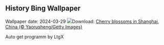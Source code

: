 ## History Bing Wallpaper
Wallpaper date: 2024-03-29
![](https://www.bing.com/th?id=OHR.ShanghaiBlossoms_EN-US2613653434_UHD.jpg&w=1000)Download: [Cherry blossoms in Shanghai, China (© Yaorusheng/Getty Images)](https://www.bing.com/th?id=OHR.ShanghaiBlossoms_EN-US2613653434_UHD.jpg)

Auto get programm by LtgX
